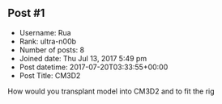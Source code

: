 ## Post #1
- Username: Rua
- Rank: ultra-n00b
- Number of posts: 8
- Joined date: Thu Jul 13, 2017 5:49 pm
- Post datetime: 2017-07-20T03:33:55+00:00
- Post Title: CM3D2

How would you transplant model into CM3D2 and to fit the rig
